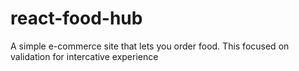 # react-food-hub
A simple e-commerce site that lets you order food. This focused on validation for intercative experience
